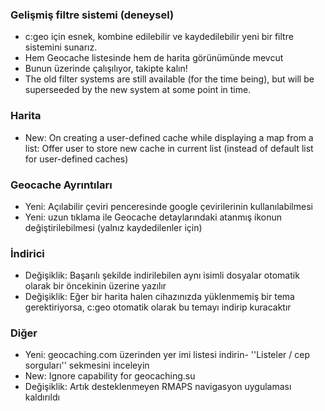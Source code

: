 ### Gelişmiş filtre sistemi (deneysel)
- c:geo için esnek, kombine edilebilir ve kaydedilebilir yeni bir filtre sistemini sunarız.
- Hem Geocache listesinde hem de harita görünümünde mevcut
- Bunun üzerinde çalışılıyor, takipte kalın!
- The old filter systems are still available (for the time being), but will be superseeded by the new system at some point in time.

### Harita
- New: On creating a user-defined cache while displaying a map from a list: Offer user to store new cache in current list (instead of default list for user-defined caches)

### Geocache Ayrıntıları
- Yeni: Açılabilir çeviri penceresinde google çevirilerinin kullanılabilmesi
- Yeni: uzun tıklama ile Geocache detaylarındaki atanmış ikonun değiştirilebilmesi (yalnız kaydedilenler için)

### İndirici
- Değişiklik: Başarılı şekilde indirilebilen aynı isimli dosyalar otomatik olarak bir öncekinin üzerine yazılır
- Değişiklik: Eğer bir harita halen cihazınızda yüklenmemiş bir tema gerektiriyorsa, c:geo otomatik olarak bu temayı indirip kuracaktır

### Diğer
- Yeni: geocaching.com üzerinden yer imi listesi indirin- ''Listeler / cep sorguları'' sekmesini inceleyin
- New: Ignore capability for geocaching.su
- Değişiklik: Artık desteklenmeyen RMAPS navigasyon uygulaması kaldırıldı
